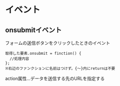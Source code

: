 # イベント
## onsubmitイベント
フォームの送信ボタンをクリックしたときのイベント

    取得した要素.onsubmit = finction() {
      //処理内容
    };
    ※右辺のファンクションに名前はつけず。{～}内にreturnは不要
action属性…データを送信する先のURLを指定する
